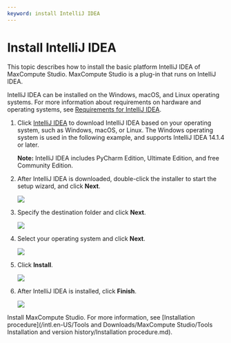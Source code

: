 ```yaml
---
keyword: install IntelliJ IDEA
---
```


# Install IntelliJ IDEA

This topic describes how to install the basic platform IntelliJ IDEA of MaxCompute Studio. MaxCompute Studio is a plug-in that runs on IntelliJ IDEA.

IntelliJ IDEA can be installed on the Windows, macOS, and Linux operating systems. For more information about requirements on hardware and operating systems, see [Requirements for IntelliJ IDEA](https://www.jetbrains.com/help/idea/2016.3/requirements-for-intellij-idea.html).

1.  Click [IntelliJ IDEA](https://www.jetbrains.com/idea/?spm=5176.doc50889.2.1.0ohIYs) to download IntelliJ IDEA based on your operating system, such as Windows, macOS, or Linux. The Windows operating system is used in the following example, and supports IntelliJ IDEA 14.1.4 or later.

    **Note:** IntelliJ IDEA includes PyCharm Edition, Ultimate Edition, and free Community Edition.

2.  After IntelliJ IDEA is downloaded, double-click the installer to start the setup wizard, and click **Next**.

    ![](https://static-aliyun-doc.oss-cn-hangzhou.aliyuncs.com/assets/img/12116/15452072091503_en-US.png)

3.  Specify the destination folder and click **Next**.

    ![](https://static-aliyun-doc.oss-cn-hangzhou.aliyuncs.com/assets/img/12116/15452072091504_en-US.png)

4.  Select your operating system and click **Next**.

    ![](https://static-aliyun-doc.oss-cn-hangzhou.aliyuncs.com/assets/img/12116/15452072091507_en-US.png)

5.  Click **Install**.

    ![](https://static-aliyun-doc.oss-cn-hangzhou.aliyuncs.com/assets/img/12116/15452072091508_en-US.png)

6.  After IntelliJ IDEA is installed, click **Finish**.

    ![](https://static-aliyun-doc.oss-cn-hangzhou.aliyuncs.com/assets/img/12116/15452072091511_en-US.png)


Install MaxCompute Studio. For more information, see [Installation procedure](/intl.en-US/Tools and Downloads/MaxCompute Studio/Tools Installation and version history/Installation procedure.md).

